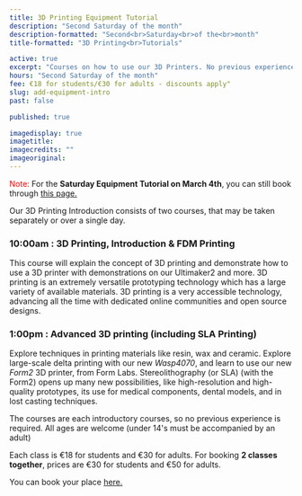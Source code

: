 ```yaml
---
title: 3D Printing Equipment Tutorial
description: "Second Saturday of the month"
description-formatted: "Second<br>Saturday<br>of the<br>month"
title-formatted: "3D Printing<br>Tutorials"

active: true
excerpt: "Courses on how to use our 3D Printers. No previous experience required"
hours: "Second Saturday of the month"
fee: €18 for students/€30 for adults - discounts apply"
slug: add-equipment-intro
past: false

published: true

imagedisplay: true
imagetitle:
imagecredits: ""
imageoriginal:
---
```


<span style="color: red">Note:</span> For the **Saturday Equipment Tutorial on March 4th**, you can still book through [this page.](https://fablablimerick.ticketleap.com/saturday-introductory-tutorials/dates/Mar-04-2017_at_1000AM)

Our 3D Printing Introduction consists of two courses, that may be taken separately or over a single day.

### 10:00am : 3D Printing, Introduction & FDM Printing
This course will explain the concept of 3D printing and demonstrate how to use a 3D printer with demonstrations on our Ultimaker2 and more. 3D printing is an extremely versatile prototyping technology which has a large variety of available materials. 3D printing is a very accessible technology, advancing all the time with dedicated online communities and open source designs.

### 1:00pm : Advanced 3D printing (including SLA Printing)
Explore techniques in printing materials like resin, wax and ceramic. Explore large-scale delta printing with our new *Wasp4070*, and learn to use our new *Form2* 3D printer, from Form Labs. Stereolithography (or SLA) (with the Form2) opens up many new possibilities, like high-resolution and high-quality prototypes, its use for medical components, dental models, and in lost casting techniques.

The courses are each introductory courses, so no previous experience is required. All ages are welcome (under 14's must be accompanied by an adult)

Each class is €18 for students and €30 for adults.
For booking **2 classes together**, prices are €30 for students and €50 for adults.

You can book your place [here.](https://fablablimerick.ticketleap.com/saturday-intro-additive-manufacturing/)
